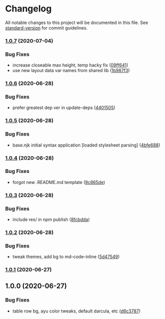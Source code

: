 # Changelog

All notable changes to this project will be documented in this file. See [standard-version](https://github.com/conventional-changelog/standard-version) for commit guidelines.

### [1.0.7](https://github.com/f3rno/server-markdown-it-template-default/compare/v1.0.6...v1.0.7) (2020-07-04)


### Bug Fixes

* increase closeable max height, temp hacky fix ([09ff641](https://github.com/f3rno/server-markdown-it-template-default/commit/09ff6415a18b6e8dffbc614aba980ad6cc1ffde1))
* use new layout data var names from shared lib ([1b987f3](https://github.com/f3rno/server-markdown-it-template-default/commit/1b987f3ae9967bd155110472e3d9e4a87b37c522))

### [1.0.6](https://github.com/f3rno/server-markdown-it-template-default/compare/v1.0.5...v1.0.6) (2020-06-28)


### Bug Fixes

* prefer greatest dep ver in update-deps ([4401505](https://github.com/f3rno/server-markdown-it-template-default/commit/440150537bf60d1dd0953a7a29ebfe3161031bf8))

### [1.0.5](https://github.com/f3rno/server-markdown-it-template-default/compare/v1.0.4...v1.0.5) (2020-06-28)


### Bug Fixes

* base.njk initial syntax application [loaded stylesheet parsing] ([4bfe688](https://github.com/f3rno/server-markdown-it-template-default/commit/4bfe688f314bc3a7e2ab9558dc2eb620b157e087))

### [1.0.4](https://github.com/f3rno/server-markdown-it-template-default/compare/v1.0.3...v1.0.4) (2020-06-28)


### Bug Fixes

* forgot new .README.md template ([9c865de](https://github.com/f3rno/server-markdown-it-template-default/commit/9c865de4b6bc463d97864ab82d888f6c964a7a97))

### [1.0.3](https://github.com/f3rno/server-markdown-it-template-default/compare/v1.0.2...v1.0.3) (2020-06-28)


### Bug Fixes

* include res/ in npm publish ([8fcbdda](https://github.com/f3rno/server-markdown-it-template-default/commit/8fcbddac7dc917e26c8e894960ca69976cba17f4))

### [1.0.2](https://github.com/f3rno/server-markdown-it-template-default/compare/v1.0.1...v1.0.2) (2020-06-28)


### Bug Fixes

* tweak themes, add bg to md-code-inline ([5d47549](https://github.com/f3rno/server-markdown-it-template-default/commit/5d47549a2966149eb05446701a5998e2d443f867))

### [1.0.1](https://github.com/f3rno/server-markdown-it-template-default/compare/v1.0.0...v1.0.1) (2020-06-27)

## 1.0.0 (2020-06-27)


### Bug Fixes

* table row bg, ayu color tweaks, default darcula, etc ([d6c3787](https://github.com/f3rno/server-markdown-it-template-default/commit/d6c3787f0d9f360c3cc14ba1316eb8de0c9c580e))
